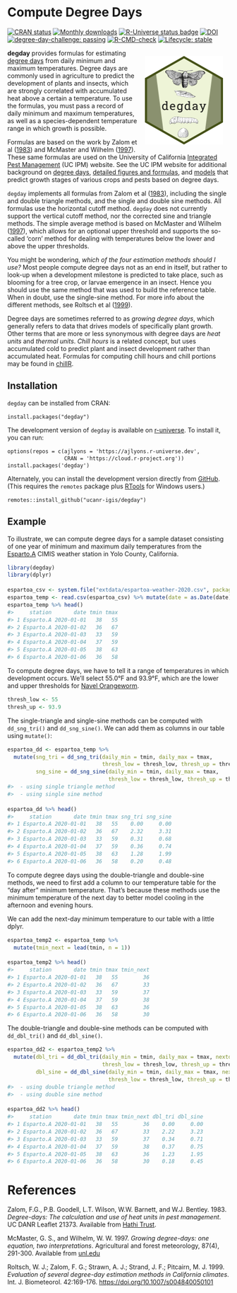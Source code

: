 Compute Degree Days
================

<!-- README.md is generated from README.Rmd. Please edit that file -->
<!-- badges: start -->

[![CRAN
status](https://www.r-pkg.org/badges/version/degday)](https://CRAN.R-project.org/package=degday)
[![Monthly
downloads](https://cranlogs.r-pkg.org/badges/degday?color=brightgreen)](https://CRAN.R-project.org/package=degday)
[![R-Universe status
badge](https://ajlyons.r-universe.dev/badges/degday)](https://ajlyons.r-universe.dev)
[![DOI](https://zenodo.org/badge/DOI/10.5281/zenodo.7083181.svg)](https://doi.org/10.5281/zenodo.7083181)
[![degree-day-challenge:
passing](https://raw.githubusercontent.com/ucanr-igis/degree-day-challenge/main/badges/degree-day-challenge-passing.svg)](https://ucanr-igis.github.io/degree-day-challenge/)
[![R-CMD-check](https://github.com/UCANR-IGIS/degday/actions/workflows/R-CMD-check.yaml/badge.svg)](https://github.com/UCANR-IGIS/degday/actions/workflows/R-CMD-check.yaml)
[![Lifecycle:
stable](https://img.shields.io/badge/lifecycle-stable-brightgreen.svg)](https://lifecycle.r-lib.org/articles/stages.html#stable)

<!-- badges: end -->

<a href='https://ucanr-igis.github.io/degday/'><img src='man/figures/logo.png' align="right" style="padding:15px; height:200px; width:177px;"/></a>**degday**
provides formulas for estimating [degree
days](https://en.wikipedia.org/wiki/Growing_degree-day) from daily
minimum and maximum temperatures. Degree days are commonly used in
agriculture to predict the development of plants and insects, which are
strongly correlated with accumulated heat above a certain a temperature.
To use the formulas, you must pass a record of daily minimum and maximum
temperatures, as well as a species-dependent temperature range in which
growth is possible.

Formulas are based on the work by Zalom et al ([1983](#references)) and
McMaster and Wilhelm ([1997](#references)). These same formulas are used
on the University of California [Integrated Pest
Management](http://ipm.ucanr.edu/WEATHER/) (UC IPM) website. See the UC
IPM website for additional background on [degree
days](http://ipm.ucanr.edu/WEATHER/ddconcepts.html), [detailed figures
and formulas](http://ipm.ucanr.edu/WEATHER/ddfigindex.html), and
[models](http://www.ipm.ucdavis.edu/MODELS/) that predict growth stages
of various crops and pests based on degree days.

`degday` implements all formulas from Zalom et al ([1983](#references)),
including the single and double triangle methods, and the single and
double sine methods. All formulas use the horizontal cutoff method.
`degday` does not currently support the vertical cutoff method, nor the
corrected sine and triangle methods. The simple average method is based
on McMaster and Wilhelm ([1997](#references)), which allows for an
optional upper threshold and supports the so-called ‘corn’ method for
dealing with temperatures below the lower and above the upper
thresholds.

You might be wondering, *which of the four estimation methods should I
use?* Most people compute degree days not as an end in itself, but
rather to look-up when a development milestone is predicted to take
place, such as blooming for a tree crop, or larvae emergence in an
insect. Hence you should use the same method that was used to build the
reference table. When in doubt, use the single-sine method. For more
info about the different methods, see Roltsch et al
([1999](#references)).

Degree days are sometimes referred to as *growing degree days*, which
generally refers to data that drives models of specifically plant
growth. Other terms that are more or less synonymous with degree days
are *heat units* and *thermal units*. *Chill hours* is a related
concept, but uses accumulated cold to predict plant and insect
development rather than accumulated heat. Formulas for computing chill
hours and chill portions may be found in
[chillR](https://cran.r-project.org/package=chillR).

## Installation

`degday` can be installed from CRAN:

    install.packages("degday")

The development version of `degday` is available on
<a href="https://ajlyons.r-universe.dev/" target="_blank"
rel="noopener">r-universe</a>. To install it, you can run:

    options(repos = c(ajlyons = 'https://ajlyons.r-universe.dev',
                      CRAN = 'https://cloud.r-project.org'))
    install.packages('degday')

Alternately, you can install the development version directly from
<a href="https://github.com/ucanr-igis/degday" target="_blank"
rel="noopener">GitHub</a>. (This requires the `remotes` package plus
<a href="https://cran.r-project.org/bin/windows/Rtools/" target="_blank"
rel="noopener">RTools</a> for Windows users.)

    remotes::install_github("ucanr-igis/degday")

## Example

To illustrate, we can compute degree days for a sample dataset
consisting of one year of minimum and maximum daily temperatures from
the
[Esparto.A](http://ipm.ucanr.edu/calludt.cgi/WXSTATIONDATA?MAP=yolo.html&STN=Esparto.A)
CIMIS weather station in Yolo County, California.

``` r
library(degday)
library(dplyr)

espartoa_csv <- system.file("extdata/espartoa-weather-2020.csv", package = "degday")
espartoa_temp <- read.csv(espartoa_csv) %>% mutate(date = as.Date(date))
espartoa_temp %>% head()
#>     station       date tmin tmax
#> 1 Esparto.A 2020-01-01   38   55
#> 2 Esparto.A 2020-01-02   36   67
#> 3 Esparto.A 2020-01-03   33   59
#> 4 Esparto.A 2020-01-04   37   59
#> 5 Esparto.A 2020-01-05   38   63
#> 6 Esparto.A 2020-01-06   36   58
```

To compute degree days, we have to tell it a range of temperatures in
which development occurs. We’ll select 55.0°F and 93.9°F, which are the
lower and upper thresholds for [Navel
Orangeworm](http://ipm.ucanr.edu/PHENOLOGY/ma-navel_orangeworm.html).

``` r
thresh_low <- 55
thresh_up <- 93.9
```

The single-triangle and single-sine methods can be computed with
`dd_sng_tri()` and `dd_sng_sine()`. We can add them as columns in our
table using `mutate()`:

``` r
espartoa_dd <- espartoa_temp %>%
  mutate(sng_tri = dd_sng_tri(daily_min = tmin, daily_max = tmax, 
                              thresh_low = thresh_low, thresh_up = thresh_up),
         sng_sine = dd_sng_sine(daily_min = tmin, daily_max = tmax, 
                                thresh_low = thresh_low, thresh_up = thresh_up))
#>  - using single triangle method
#>  - using single sine method

espartoa_dd %>% head()
#>     station       date tmin tmax sng_tri sng_sine
#> 1 Esparto.A 2020-01-01   38   55    0.00     0.00
#> 2 Esparto.A 2020-01-02   36   67    2.32     3.31
#> 3 Esparto.A 2020-01-03   33   59    0.31     0.68
#> 4 Esparto.A 2020-01-04   37   59    0.36     0.74
#> 5 Esparto.A 2020-01-05   38   63    1.28     1.99
#> 6 Esparto.A 2020-01-06   36   58    0.20     0.48
```

To compute degree days using the double-triangle and double-sine
methods, we need to first add a column to our temperature table for the
“day after” minimum temperature. That’s because these methods use the
minimum temperature of the next day to better model cooling in the
afternoon and evening hours.

We can add the next-day minimum temperature to our table with a little
dplyr.

``` r
espartoa_temp2 <- espartoa_temp %>%
  mutate(tmin_next = lead(tmin, n = 1))

espartoa_temp2 %>% head()
#>     station       date tmin tmax tmin_next
#> 1 Esparto.A 2020-01-01   38   55        36
#> 2 Esparto.A 2020-01-02   36   67        33
#> 3 Esparto.A 2020-01-03   33   59        37
#> 4 Esparto.A 2020-01-04   37   59        38
#> 5 Esparto.A 2020-01-05   38   63        36
#> 6 Esparto.A 2020-01-06   36   58        30
```

The double-triangle and double-sine methods can be computed with
`dd_dbl_tri()` and `dd_dbl_sine()`.

``` r
espartoa_dd2 <- espartoa_temp2 %>%
  mutate(dbl_tri = dd_dbl_tri(daily_min = tmin, daily_max = tmax, nextday_min = tmin_next,
                              thresh_low = thresh_low, thresh_up = thresh_up),
         dbl_sine = dd_dbl_sine(daily_min = tmin, daily_max = tmax, nextday_min = tmin_next,
                                thresh_low = thresh_low, thresh_up = thresh_up))
#>  - using double triangle method
#>  - using double sine method

espartoa_dd2 %>% head()
#>     station       date tmin tmax tmin_next dbl_tri dbl_sine
#> 1 Esparto.A 2020-01-01   38   55        36    0.00     0.00
#> 2 Esparto.A 2020-01-02   36   67        33    2.22     3.23
#> 3 Esparto.A 2020-01-03   33   59        37    0.34     0.71
#> 4 Esparto.A 2020-01-04   37   59        38    0.37     0.75
#> 5 Esparto.A 2020-01-05   38   63        36    1.23     1.95
#> 6 Esparto.A 2020-01-06   36   58        30    0.18     0.45
```

  

# References

Zalom, F.G., P.B. Goodell, L.T. Wilson, W.W. Barnett, and W.J. Bentley.
1983. *Degree-days: The calculation and use of heat units in pest
management*. UC DANR Leaflet 21373. Available from [Hathi
Trust](https://catalog.hathitrust.org/Record/008707238).

McMaster, G. S., and Wilhelm, W. W. 1997. *Growing degree-days: one
equation, two interpretations*. Agricultural and forest meteorology,
87(4), 291-300. Available from
[unl.edu](https://digitalcommons.unl.edu/cgi/viewcontent.cgi?article=1086&context=usdaarsfacpub)

Roltsch, W. J.; Zalom, F. G.; Strawn, A. J.; Strand, J. F.; Pitcairn, M.
J. 1999. *Evaluation of several degree-day estimation methods in
California climates*. Int. J. Biometeorol. 42:169-176.
<https://doi.org/10.1007/s004840050101>
